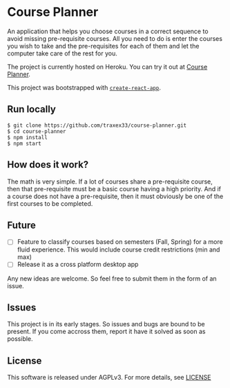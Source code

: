 # Course Planner

An application that helps you choose courses in a correct sequence to avoid missing pre-requisite courses. All you need to do is enter the courses you wish to take and the pre-requisites for each of them and let the computer take care of the rest for you.

The project is currently hosted on Heroku. You can try it out at [Course Planner](http://plancourses.herokuapp.com/).

This project was bootstrapped with [`create-react-app`](https://github.com/facebookincubator/create-react-app).

## Run locally

```
$ git clone https://github.com/traxex33/course-planner.git
$ cd course-planner
$ npm install
$ npm start
```

## How does it work?

The math is very simple. If a lot of courses share a pre-requisite course, then that pre-requisite must be a basic course having a high priority. And if a course does not have a pre-requisite, then it must obviously be one of the first courses to be completed.

## Future

- [ ] Feature to classify courses based on semesters (Fall, Spring) for a more fluid experience. This would include course credit restrictions (min and max)
- [ ] Release it as a cross platform desktop app

Any new ideas are welcome. So feel free to submit them in the form of an issue.

## Issues

This project is in its early stages. So issues and bugs are bound to be present. If you come accross them, report it have it solved as soon as possible.

## License

This software is released under AGPLv3. For more details, see [LICENSE](LICENSE)
